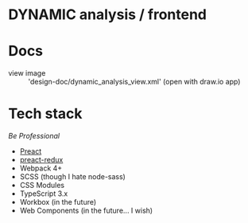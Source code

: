 # DYNAMIC analysis / frontend

# Docs
<dl>
<dt>view image</dt>
<dd>'design-doc/dynamic_analysis_view.xml' (open with draw.io app)</dd>
</dl>

# Tech stack

*Be Professional*

+ [Preact](https://preactjs.com/)
+ [preact-redux](https://github.com/developit/preact-redux)
+ Webpack 4+
+ SCSS (though I hate node-sass)
+ CSS Modules
+ TypeScript 3.x
+ Workbox (in the future)
+ Web Components (in the future... I wish)